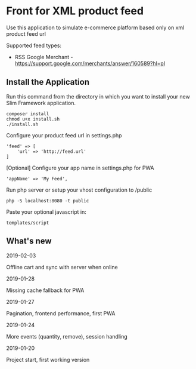 # Front for XML product feed

Use this application to simulate e-commerce platform based only on xml product feed url 
 
Supported feed types:
- RSS Google Merchant - https://support.google.com/merchants/answer/160589?hl=pl

## Install the Application

Run this command from the directory in which you want to install your new Slim Framework application.

    composer install
    chmod u+x install.sh
    ./install.sh
    
Configure your product feed url in settings.php
    
    'feed' => [
        'url' => 'http://feed.url'
    ]

[Optional] Configure your app name in settings.php for PWA
    
    'appName' => 'My Feed',

Run php server or setup your vhost configuration to /public
    
    php -S localhost:8080 -t public
    
Paste your optional javascript in:

    templates/script
   
## What's new
2019-02-03

Offline cart and sync with server when online

2019-01-28

Missing cache fallback for PWA

2019-01-27

Pagination, frontend performance, first PWA

2019-01-24

More events (quantity, remove), session handling

2019-01-20

Project start, first working version

